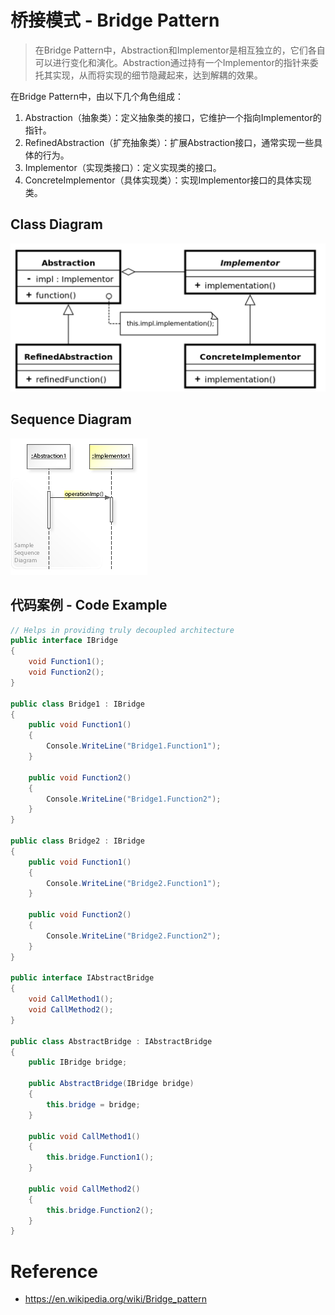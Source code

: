 # 桥接模式 - Bridge Pattern

> 在Bridge Pattern中，Abstraction和Implementor是相互独立的，它们各自可以进行变化和演化。Abstraction通过持有一个Implementor的指针来委托其实现，从而将实现的细节隐藏起来，达到解耦的效果。

在Bridge Pattern中，由以下几个角色组成：

1. Abstraction（抽象类）：定义抽象类的接口，它维护一个指向Implementor的指针。
2. RefinedAbstraction（扩充抽象类）：扩展Abstraction接口，通常实现一些具体的行为。
3. Implementor（实现类接口）：定义实现类的接口。
4. ConcreteImplementor（具体实现类）：实现Implementor接口的具体实现类。

## Class Diagram

<img src="./.images/image-20230228180638882.png" alt="image-20230228180638882" style="zoom:50%;" />

## Sequence Diagram

![image-20230228180658223](./.images/image-20230228180658223.png)

## 代码案例 - Code Example

```c#
// Helps in providing truly decoupled architecture
public interface IBridge
{
    void Function1();
    void Function2();
}

public class Bridge1 : IBridge
{
    public void Function1()
    {
        Console.WriteLine("Bridge1.Function1");
    }

    public void Function2()
    {
        Console.WriteLine("Bridge1.Function2");
    }
}

public class Bridge2 : IBridge
{
    public void Function1()
    {
        Console.WriteLine("Bridge2.Function1");
    }

    public void Function2()
    {
        Console.WriteLine("Bridge2.Function2");
    }
}

public interface IAbstractBridge
{
    void CallMethod1();
    void CallMethod2();
}

public class AbstractBridge : IAbstractBridge
{
    public IBridge bridge;

    public AbstractBridge(IBridge bridge)
    {
        this.bridge = bridge;
    }

    public void CallMethod1()
    {
        this.bridge.Function1();
    }

    public void CallMethod2()
    {
        this.bridge.Function2();
    }
}
```



# Reference

* https://en.wikipedia.org/wiki/Bridge_pattern